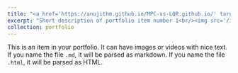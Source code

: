 ```yaml
---
title: "<a href='https://anujithm.github.io/MPC-vs-LQR.github.io/' target='_blank'>Autonomous Racing: MPC vs LQR</a>"
excerpt: "Short description of portfolio item number 1<br/><img src='/images/Tracking.gif' alt='Tracking Animation' width='500' height='300'>"
collection: portfolio
---
```


This is an item in your portfolio. It can have images or videos with nice text. If you name the file `.md`, it will be parsed as markdown. If you name the file `.html`, it will be parsed as HTML.
